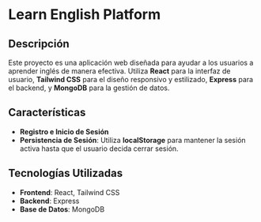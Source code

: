 # Learn English Platform

## Descripción

Este proyecto es una aplicación web diseñada para ayudar a los usuarios a aprender inglés de manera efectiva. Utiliza **React** para la interfaz de usuario, **Tailwind CSS** para el diseño responsivo y estilizado, **Express** para el backend, y **MongoDB** para la gestión de datos.

## Características

- **Registro e Inicio de Sesión**
- **Persistencia de Sesión**: Utiliza **localStorage** para mantener la sesión activa hasta que el usuario decida cerrar sesión.

## Tecnologías Utilizadas

- **Frontend**: React, Tailwind CSS
- **Backend**: Express
- **Base de Datos**: MongoDB
